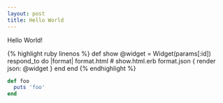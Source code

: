 ```yaml
---
layout: post
title: Hello World
---
```


Hello World!

{% highlight ruby linenos %}
def show
  @widget = Widget(params[:id])
  respond_to do |format|
    format.html # show.html.erb
    format.json { render json: @widget }
  end
end
{% endhighlight %}


```ruby
def foo
  puts 'foo'
end
```
